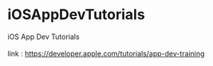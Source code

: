 # iOSAppDevTutorials
iOS App Dev Tutorials
<br><br>
link : https://developer.apple.com/tutorials/app-dev-training
